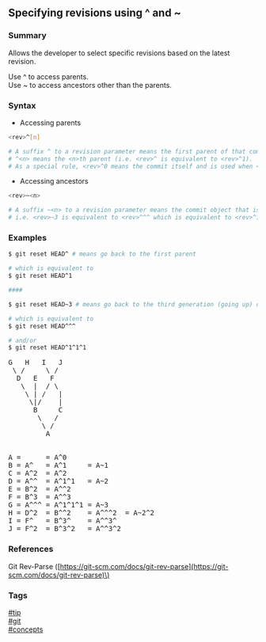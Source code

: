 ## Specifying revisions using ^ and ~

### Summary
Allows the developer to select specific revisions based on the latest revision.  

Use ^ to access parents.  
Use ~ to access ancestors other than the parents.  

### Syntax
- Accessing parents
```bash
<rev>^[n]

# A suffix ^ to a revision parameter means the first parent of that commit object.  
# ^<n> means the <n>th parent (i.e. <rev>^ is equivalent to <rev>^1). 
# As a special rule, <rev>^0 means the commit itself and is used when <rev> is the object name of a tag object that refers to a commit object.
```

- Accessing ancestors
```bash
<rev>~<n>

# A suffix ~<n> to a revision parameter means the commit object that is the <n>th generation ancestor of the named commit object, following only the first parents.   
# i.e. <rev>~3 is equivalent to <rev>^^^ which is equivalent to <rev>^1^1^1. 
```

### Examples
```bash
$ git reset HEAD^ # means go back to the first parent

# which is equivalent to
$ git reset HEAD^1

####

$ git reset HEAD~3 # means go back to the third generation (going up) of ancestors

# which is equivalent to
$ git reset HEAD^^^

# and/or
$ git reset HEAD^1^1^1
```

<pre>
G   H   I   J
 \ /     \ /
  D   E   F
   \  |  / \
    \ | /   |
     \|/    |
      B     C
       \   /
        \ /
         A


A =      = A^0
B = A^   = A^1     = A~1
C = A^2  = A^2
D = A^^  = A^1^1   = A~2
E = B^2  = A^^2
F = B^3  = A^^3
G = A^^^ = A^1^1^1 = A~3
H = D^2  = B^^2    = A^^^2  = A~2^2
I = F^   = B^3^    = A^^3^
J = F^2  = B^3^2   = A^^3^2
</pre>

### References
Git Rev-Parse \([https://git-scm.com/docs/git-rev-parse](https://git-scm.com/docs/git-rev-parse)\)  

### Tags
[#tip](../../tips.md)  
[#git](../git.md)  
[#concepts](concepts.md)